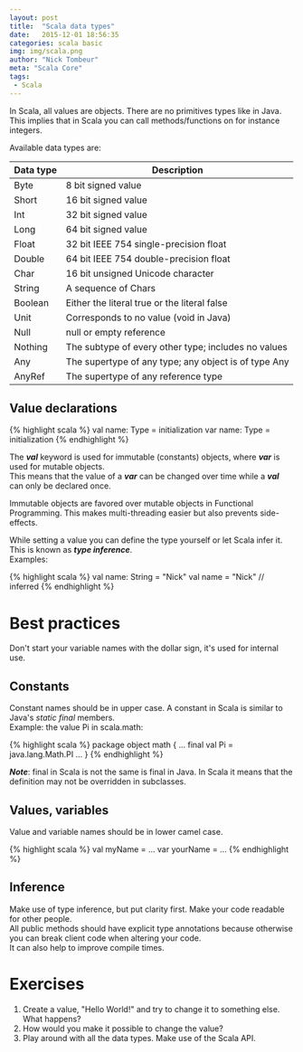 ```yaml
---
layout: post
title:  "Scala data types"
date:   2015-12-01 18:56:35
categories: scala basic
img: img/scala.png
author: "Nick Tombeur"
meta: "Scala Core"
tags:
 - Scala
---
```

In Scala, all values are objects. There are no primitives types like in Java.  
This implies that in Scala you can call methods/functions on for instance integers.

Available data types are:
<table class="pure-table pure-table-bordered">
    <thead>
        <tr>
            <th>Data type</th>
            <th>Description</th>
        </tr>
    </thead>
    <tbody>
        <tr class="pure-table-odd">
            <td>Byte</td>
            <td>8 bit signed value</td>
        </tr>
        <tr>
            <td>Short</td>
            <td>16 bit signed value</td>
        </tr>
        <tr class="pure-table-odd">
            <td>Int</td>
            <td>32 bit signed value</td>
        </tr>
        <tr>
            <td>Long</td>
            <td>64 bit signed value</td>
        </tr>
        <tr class="pure-table-odd">
            <td>Float</td>
            <td>32 bit IEEE 754 single-precision float</td>
        </tr>
        <tr>
            <td>Double</td>
            <td>64 bit IEEE 754 double-precision float</td>
        </tr>
        <tr class="pure-table-odd">
            <td>Char</td>
            <td>16 bit unsigned Unicode character</td>
        </tr>
        <tr>
            <td>String</td>
            <td>A sequence of Chars</td>
        </tr>
        <tr class="pure-table-odd">
            <td>Boolean</td>
            <td>Either the literal true or the literal false</td>
        </tr>
        <tr>
            <td>Unit</td>
            <td>Corresponds to no value (void in Java)</td>
        </tr>
        <tr class="pure-table-odd">
            <td>Null</td>
            <td>null or empty reference</td>
        </tr>
        <tr>
            <td>Nothing</td>
            <td>The subtype of every other type; includes no values</td>
        </tr>
        <tr class="pure-table-odd">
            <td>Any</td>
            <td>The supertype of any type; any object is of type Any</td>
        </tr>
        <tr>
            <td>AnyRef</td>
            <td>The supertype of any reference type</td>
        </tr>
    </tbody>
</table>

Value declarations
------------------
{% highlight scala %}
val name: Type = initialization
var name: Type = initialization
{% endhighlight %}

The **_val_** keyword is used for immutable (constants) objects, where **_var_** is used for mutable objects.  
This means that the value of a **_var_** can be changed over time while a **_val_** can only be declared once.

Immutable objects are favored over mutable objects in Functional Programming.
This makes multi-threading easier but also prevents side-effects.

While setting a value you can define the type yourself or let Scala infer it. This is known as **_type inference_**.  
Examples:

{% highlight scala %}
val name: String = "Nick"
val name = "Nick" // inferred
{% endhighlight %}

# Best practices

Don't start your variable names with the dollar sign, it's used for internal use.

Constants
---------
Constant names should be in upper case. A constant in Scala is similar to Java's _static final_ members.  
Example: the value Pi in scala.math:

{% highlight scala %}
package object math {
  ...
  final val Pi = java.lang.Math.PI
  ...
}
{% endhighlight %}

_**Note**_: final in Scala is not the same is final in Java. In Scala it means that the definition may not be overridden in subclasses.

Values, variables
------------------
Value and variable names should be in lower camel case.

{% highlight scala %}
val myName = ...
var yourName = ...
{% endhighlight %}

Inference
---------
Make use of type inference, but put clarity first. Make your code readable for other people.  
All public methods should have explicit type annotations because otherwise you can break client code when altering your code.  
It can also help to improve compile times.

# Exercises

1. Create a value, "Hello World!" and try to change it to something else. What happens?
2. How would you make it possible to change the value?
3. Play around with all the data types. Make use of the Scala API.